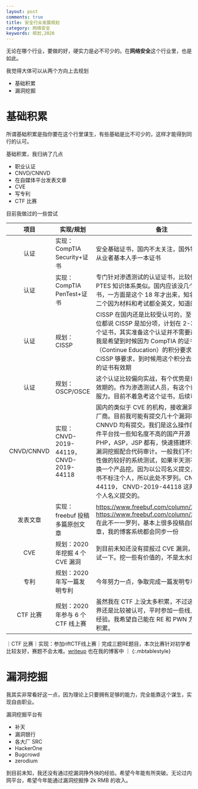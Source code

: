 ```yaml
---
layout: post
comments: true
title: 安全行业发展规划
category: 网络安全
keywords: 规划,2020
---
```


无论在哪个行业，要做的好，硬实力是必不可少的。在**网络安全**这个行业里，也是如此。

我觉得大体可以从两个方向上去规划

- 基础积累
- 漏洞挖掘

# 基础积累

所谓基础积累是指你要在这个行里谋生，有些基础是比不可少的，这样才能得到同行的认可。

基础积累，我归纳了几点

- 职业认证
- CNVD/CNNVD
- 在自媒体平台发表文章
- CVE
- 写专利
- CTF 比赛

目前我做过的一些尝试

|    项目    | 实现/规划                               | 备注                                                                                                                                                                                                                                                                                                                                                                                                                                                     |
| :--------: | --------------------------------------- | -------------------------------------------------------------------------------------------------------------------------------------------------------------------------------------------------------------------------------------------------------------------------------------------------------------------------------------------------------------------------------------------------------------------------------------------------------- |
|    认证    | 实现：CompTIA Security+证书             | 安全基础证书，国内不太关注，国外特别是美国，从业者基本人手一本证书                                                                                                                                                                                                                                                                                                                                                                                       |
|    认证    | 实现：CompTIA PenTest+证书              | 专门针对渗透测试的认证证书，比较偏向理论，和 PTES 知识体系类似。国内应该没几个人考这个证书，一方面是这个 18 年才出来，知名度不高，第二个因为材料和考试都全英文，知道的人就更少了                                                                                                                                                                                                                                                                         |
|    认证    | 规划：CISSP                             | CISSP 在国内还是比较受认可的，至少很多招聘岗位都说 CISSP 是加分项，计划在 2-3 年内考下这个证书，其实准备这个认证并不需要这么多时间，我是希望到时候因为 CompTIA 的证书有 CE（Continue Education）的积分要求，刚好 CISSP 够要求，到时候用这个积分去续 CompTIA 的证书有效期                                                                                                                                                                                 |
|    认证    | 规划：OSCP/OSCE                         | 这个认证比较偏向实战，有个优势是证书是终身有效期的。作为渗透测试人员，有这个证书会更有说服力。目前不着急考这个证书，后续可以考虑。                                                                                                                                                                                                                                                                                                                       |
| CNVD/CNNVD | 实现：CNVD-2019-44119， CNVD-2019-44118 | 国内的类似于 CVE 的机构，接收漏洞，并分发给厂商。目前我可能有提交几十个漏洞吧。CNVD 和 CNNVD 均有提交。我们是这么操作的，去开源软件平台找一些知名度不高的国产开源 CMS 系统，PHP，ASP，JSP 都有，快速搭建环境测试，正常漏洞挖掘配合代码审计。一般我们不会找那种安全性做的较好的系统测试，如果半天测不出漏洞，就换一个产品挖。因为以公司名义提交，原创漏洞证书不标注个人，所以此处不罗列。CNVD-2019-44119， CNVD-2019-44118 这两个漏洞是我个人名义提交的。 |
|  发表文章  | 实现：freebuf 投稿多篇原创文章                | https://www.freebuf.com/column/228005.html <br> https://www.freebuf.com/column/230601.html <br> 在此不一一罗列，基本上很多投稿自媒体平台的文章，我的博客系统都会同步一份                                                                                                                                                                                                                                                                                 |
|    CVE     | 规划：2020 年挖掘 4 个 CVE 漏洞         | 到目前未知还没有提报过 CVE 漏洞，今年希望尝试一下。挖一些有价值的，不是太水的 CVE                                                                                                                                                                                                                                                                                                                                                                        |
|    专利    | 规划：2020 年写一篇发明专利             | 今年努力一点，争取完成一篇发明专利                                                                                                                                                                                                                                                                                                                                                                                                                       |
|  CTF 比赛  | 规划：2020 年参与 6 个 CTF 线上赛       | 虽然我在 CTF 上没太多积累，不过这个比赛在业界还是比较被认可，平时参加一些线上赛，积累些经验。我希望自己能在 RE 和 PWN 方向上能有所积累。                                                                                                                                                                                                                                                                                                                 |
｜CTF 比赛｜实现：参加riftCTF线上赛｜完成三题RE题目，本次比赛针对初学者比较友好，赛题不会太难。[writeup](https://kafroc.github.io/2020/03/21/RiftCTF-writeup.html) 也在我的博客中 ｜
{:.mbtablestyle}

# 漏洞挖掘

我其实非常看好这一点，因为理论上只要拥有足够的能力，完全能靠这个谋生，实现自由职业。

漏洞挖掘平台有

- 补天
- 漏洞银行
- 各大厂 SRC
- HackerOne
- Bugcrowd
- zerodium

到目前未知，我还没有通过挖漏洞挣外快的经验。希望今年能有所突破。无论过内网平台，希望今年能通过漏洞挖掘挣 2k RMB 的收入。
